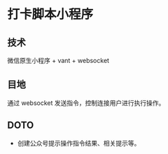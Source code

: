 # 打卡脚本小程序

## 技术
微信原生小程序 + vant + websocket

## 目地
通过 websocket 发送指令，控制连接用户进行执行操作。

## DOTO
- 创建公众号提示操作指令结果、相关提示等。
